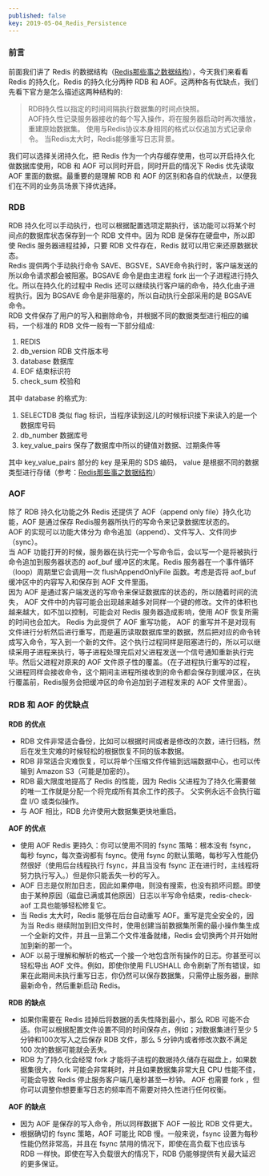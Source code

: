 ```yaml
---
published: false
key: 2019-05-04_Redis_Persistence
---
```

### 前言
前面我们讲了 Redis 的数据结构（[Redis那些事之数据结构](https://dezhen.vip/2019/04/21/%E6%B5%85%E8%B0%88Redis%E6%95%B0%E6%8D%AE%E7%BB%93%E6%9E%84.html)），今天我们来看看 Redis 的持久化，Redis 的持久化分两种 RDB 和 AOF。这两种各有优缺点，我们先看下官方是怎么描述这两种结构的:    

> RDB持久性以指定的时间间隔执行数据集的时间点快照。  
AOF持久性记录服务器接收的每个写入操作，将在服务器启动时再次播放，重建原始数据集。 使用与Redis协议本身相同的格式以仅追加方式记录命令。 当Redis太大时，Redis能够重写日志背景。  

我们可以选择关闭持久化，把 Redis 作为一个内存缓存使用，也可以开启持久化做数据库使用，RDB 和 AOF 可以同时开启，同时开启的情况下 Redis 优先读取 AOF 里面的数据。最重要的是理解 RDB 和 AOF 的区别和各自的优缺点，以便我们在不同的业务员场景下择优选择。 
<!--more-->
### RDB 
RDB 持久化可以手动执行，也可以根据配置选项定期执行，该功能可以将某个时间点的数据库状态保存到一个 RDB 文件中。因为 RDB 是保存在硬盘中，所以即使 Redis 服务器进程挂掉，只要 RDB 文件存在，Redis 就可以用它来还原数据状态。  
Redis 提供两个手动执行命令 SAVE、BGSVE，SAVE命令执行时，客户端发送的所以命令请求都会被阻塞。BGSAVE 命令是由主进程 fork 出一个子进程进行持久化。所以在持久化的过程中 Redis 还可以继续执行客户端的命令，持久化由子进程执行。因为 BGSAVE 命令是非阻塞的，所以自动执行全部采用的是 BGSAVE 命令。  
RDB 文件保存了用户的写入和删除命令，并根据不同的数据类型进行相应的编码，一个标准的 RDB 文件一般有一下部分组成:    
1. REDIS   
2. db_version RDB 文件版本号  
3. database 数据库  
4. EOF 	结束标识符  
5. check\_sum 校验和

其中 database 的格式为:
1. SELECTDB 类似 flag 标识，当程序读到这儿的时候标识接下来读入的是一个数据库号码  
2. db\_number  数据库号  
3. key\_value\_pairs 保存了数据库中所以的键值对数据、过期条件等

其中 key\_value\_pairs 部分的 key 是采用的 SDS 编码， value 是根据不同的数据类型进行存储（参考：[Redis那些事之数据结构](https://dezhen.vip/2019/04/21/%E6%B5%85%E8%B0%88Redis%E6%95%B0%E6%8D%AE%E7%BB%93%E6%9E%84.html)） 
### AOF 
除了 RDB 持久化功能之外 Redis 还提供了 AOF（append only file）持久化功能，AOF 是通过保存 Redis服务器所执行的写命令来记录数据库状态的。  
AOF 的实现可以功能大体分为 命令追加（append）、文件写入、文件同步（sync）。  
当 AOF 功能打开的时候，服务器在执行完一个写命令后，会以写一个是将被执行命令追加到服务器状态的 aof\_buf 缓冲区的末尾。Redis 服务器在一个事件循环（loop）周期里它会调用一次 flushAppendOnlyFile 函数。考虑是否将 aof\_buf 缓冲区中的内容写入和保存到 AOF 文件里面。  
因为 AOF 是通过客户端发送的写命令来保证数据库的状态的，所以随着时间的流失， AOF 文件中的内容可能会出现越来越多对同样一个键的修改。文件的体积也越来越大，如不加以控制，可能会对 Redis 服务器造成影响，使用 AOF 恢复所需的时间也会加大。 Redis 为此提供了 AOF 重写功能， AOF 的重写并不是对现有文件进行分析然后进行重写，而是遍历读取数据库里的数据，然后把对应的命令转成写入命令，写入到一个新的文件。这个执行过程同样是阻塞进行的，所以可以继续采用子进程来执行，等子进程处理完后对父进程发送一个信号通知重新执行完毕。然后父进程对原来的 AOF 文件原子性的覆盖。（在子进程执行重写的过程，父进程同样会接收命令，这个期间主进程所接收到的命令都会保存到缓冲区，在执行覆盖前，Redis服务会把缓冲区的命令追加到子进程发来的 AOF 文件里面）。

### RDB 和 AOF 的优缺点
 **RDB 的优点**  


- RDB 文件非常适合备份，比如可以根据时间或者是修改的次数，进行归档，然后在发生灾难的时候轻松的根据恢复不同的版本数据。
- RDB 非常适合灾难恢复，可以将单个压缩文件传输到远端数据中心，也可以传输到 Amazon S3（可能是加密的）。
- RDB 最大限度地提高了 Redis 的性能，因为 Redis 父进程为了持久化需要做的唯一工作就是分配一个将完成所有其余工作的孩子。 父实例永远不会执行磁盘 I/O 或类似操作。  
- 与 AOF 相比，RDB 允许使用大数据集更快地重启。
 
**AOF 的优点**  

- 使用 AOF Redis 更持久：你可以使用不同的 fsync 策略：根本没有 fsync，每秒 fsync，每次查询都有 fsync。使用 fsync 的默认策略，每秒写入性能仍然很好（使用后台线程执行 fsync，并且当没有 fsync 正在进行时，主线程将努力执行写入。）但是你只能丢失一秒的写入。
- AOF 日志是仅附加日志，因此如果停电，则没有搜索，也没有损坏问题。即使由于某种原因（磁盘已满或其他原因）日志以半写命令结束，redis-check-aof 工具也能够轻松修复它。
- 当 Redis 太大时，Redis 能够在后台自动重写 AOF。重写是完全安全的，因为当 Redis 继续附加到旧文件时，使用创建当前数据集所需的最小操作集生成一个全新的文件，并且一旦第二个文件准备就绪，Redis 会切换两个并开始附加到新的那一个。
- AOF 以易于理解和解析的格式一个接一个地包含所有操作的日志。你甚至可以轻松导出 AOF 文件。例如，即使你使用 FLUSHALL 命令刷新了所有错误，如果在此期间未执行重写日志，你仍然可以保存数据集，只需停止服务器，删除最新命令，然后重新启动 Redis。  



**RDB 的缺点** 
 
- 如果你需要在 Redis 挂掉后将数据的丢失性降到最小，那么 RDB 可能不合适。你可以根据配置文件设置不同的时间保存点，例如；对数据集进行至少 5 分钟和100次写入之后保存 RDB 文件，那么 5 分钟内或者修改次数不满足 100 次的数据可能就会丢失。
- RDB 为了持久化会经常 fork 才能将子进程的数据持久储存在磁盘上，如果数据集很大， fork 可能会非常耗时，并且如果数据集非常大且 CPU 性能不佳，可能会导致 Redis 停止服务客户端几毫秒甚至一秒钟。 AOF 也需要 fork ，但你可以调整你想要重写日志的频率而不需要对持久性进行任何权衡。

**AOF 的缺点** 

- 因为 AOF 是保存的写入命令，所以同样数据下 AOF 一般比 RDB 文件更大。
- 根据确切的 fsync 策略，AOF 可能比 RDB 慢。一般来说，fsync 设置为每秒性能仍然非常高，并且在 fsync 禁用的情况下，即使在高负载下也应该与 RDB 一样快。即使在写入负载很大的情况下，RDB 仍能够提供有关最大延迟的更多保证。







